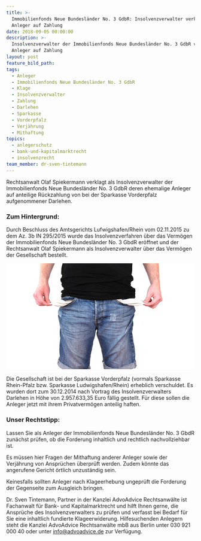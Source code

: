 ```yaml
---
title: >-
  Immobilienfonds Neue Bundesländer No. 3 GdbR: Insolvenzverwalter verklagt
  Anleger auf Zahlung
date: 2018-09-05 00:00:00
description: >-
  Insolvenzverwalter der Immobilienfonds Neue Bundesländer No. 3 GdbR verklagt
  Anleger auf Zahlung
layout: post
feature_bild_path:
tags:
  - Anleger
  - Immobilienfonds Neue Bundesländer No. 3 GdbR
  - Klage
  - Insolvenzverwalter
  - Zahlung
  - Darlehen
  - Sparkasse
  - Vorderpfalz
  - Verjährung
  - Mithaftung
topics:
  - anlegerschutz
  - bank-und-kapitalmarktrecht
  - insolvenzrecht
team_member: dr-sven-tintemann
---
```


Rechtsanwalt Olaf Spiekermann verklagt als Insolvenzverwalter der Immobilienfonds Neue Bundesländer No. 3 GdbR deren ehemalige Anleger auf anteilige Rückzahlung von bei der Sparkasse Vorderpfalz aufgenommener Darlehen.

### Zum Hintergrund:

Durch Beschluss des Amtsgerichts Lufwigshafen/Rhein vom 02.11.2015 zu dem Az. 3b IN 295/2015 wurde das Insolvenzverfahren über das Vermögen der Immobilienfonds Neue Bundesländer No. 3 GbdR eröffnet und der Rechtsanwalt Olaf Spiekermann als Insolvenzverwalter über das Vermögen der Gesellschaft bestellt.

![](/uploads/no-money-2070384-640-1.jpg)

Die Gesellschaft ist bei der Sparkasse Vorderpfalz (vormals Sparkasse Rhein-Pfalz bzw. Sparkasse Ludwigshafen/Rhein) erheblich verschuldet. Es wurden dort zum 30.12.2014 nach Vortrag des Insolvenzverwalters Darlehen in Höhe von 2.957.633,35 Euro fällig gestellt. Für diese sollen die Anleger jetzt mit ihrem Privatvermögen anteilig haften.

### Unser Rechtstipp:

Lassen Sie als Anleger der Immobilienfonds Neue Bundesländer No. 3 GbdR zunächst prüfen, ob die Forderung inhaltlich und rechtlich nachvollziehbar ist.

Es müssen hier Fragen der Mithaftung anderer Anleger sowie der Verjährung von Ansprüchen überprüft werden. Zudem könnte das angerufene Gericht örtlich unzuständig sein.

Keinesfalls sollten Anleger nach Klageerhebung ungeprüft die Forderung der Gegenseite zum Ausgleich bringen.

Dr. Sven Tintemann, Partner in der Kanzlei AdvoAdvice Rechtsanwälte ist Fachanwalt für Bank- und Kapitalmarktrecht und hilft Ihnen gerne, die Ansprüche des Insolvenzverwalters zu prüfen und verfasst bei Bedarf für Sie eine inhaltlich fundierte Klageerwiderung. Hilfesuchenden Anlegern steht die Kanzlei AdvoAdvice Rechtsanwälte mbB aus Berlin unter 030 921 000 40 oder unter info@advoadvice.de zur Verfügung.